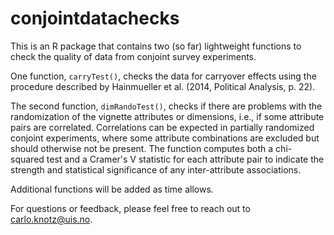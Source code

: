 # conjointdatachecks

This is an R package that contains two (so far) lightweight functions to check
the quality of data from conjoint survey experiments.

One function, `carryTest()`, checks the data for carryover effects using the
procedure described by Hainmueller et al. (2014, Political Analysis, p. 22).

The second function, `dimRandoTest()`, checks if there are problems with the randomization
of the vignette attributes or dimensions, i.e., if some attribute pairs are correlated.
Correlations can be expected in partially randomized conjoint experiments, where some
attribute combinations are excluded but should otherwise not be present. The function
computes both a chi-squared test and a Cramer's V statistic for each attribute pair
to indicate the strength and statistical significance of any inter-attribute associations.

Additional functions will be added as time allows.

For questions or feedback, please feel free to reach out to carlo.knotz@uis.no.
